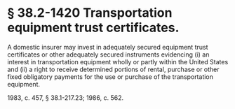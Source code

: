 # § 38.2-1420 Transportation equipment trust certificates.

<p>A domestic insurer may invest in adequately secured equipment trust certificates or other adequately secured instruments evidencing (i) an interest in transportation equipment wholly or partly within the United States and (ii) a right to receive determined portions of rental, purchase or other fixed obligatory payments for the use or purchase of the transportation equipment.</p><p>1983, c. 457, § 38.1-217.23; 1986, c. 562.</p>